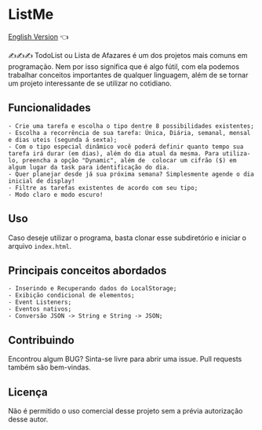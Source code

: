 # ListMe

<a href="https://github.com/ItaloPussi/simpleProjectsJS/blob/master/listMe/readme.md">English Version</a> 👈

✍✍✍ TodoList ou Lista de Afazares é um dos projetos mais comuns em programação. Nem por isso significa que é algo fútil, com ela podemos trabalhar conceitos importantes de qualquer linguagem, além de se tornar um projeto interessante de se utilizar no cotidiano.

## Funcionalidades
    - Crie uma tarefa e escolha o tipo dentre 8 possibilidades existentes;
    - Escolha a recorrência de sua tarefa: Única, Diária, semanal, mensal e dias uteis (segunda á sexta);
    - Com o tipo especial dinâmico você poderá definir quanto tempo sua tarefa irá durar (em dias), além do dia atual da mesma. Para utiliza-lo, preencha a opção "Dynamic", além de  colocar um cifrão ($) em algum lugar da task para identificação do dia. 
    - Quer planejar desde já sua próxima semana? Simplesmente agende o dia inicial de display!
    - Filtre as tarefas existentes de acordo com seu tipo; 
    - Modo claro e modo escuro!

## Uso

Caso deseje utilizar o programa, basta clonar esse subdiretório e iniciar o arquivo ```index.html```.

## Principais conceitos abordados
	- Inserindo e Recuperando dados do LocalStorage;
	- Exibição condicional de elementos;
	- Event Listeners;
	- Eventos nativos;
	- Conversão JSON -> String e String -> JSON;

## Contribuindo
Encontrou algum BUG? Sinta-se livre para abrir uma issue. Pull requests também são bem-vindas.

## Licença
Não é permitido o uso comercial desse projeto sem a prévia autorização desse autor.

